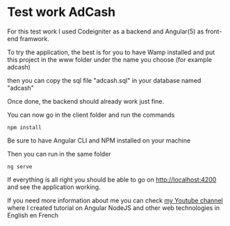 # Test work AdCash

For this test work I used Codeigniter as a backend and Angular(5) as front-end framwork.

To try the application, the best is for you to have Wamp installed and put this project in the www folder under the name you choose (for example adcash) 

then you can copy the sql file "adcash.sql" in your database named "adcash"

Once done, the backend should already work just fine.

You can now go in the client folder and run the commands

```
npm install
```

Be sure to have Angular CLI and NPM installed on your machine

Then you can run in the same folder

```
ng serve
```

If everything is all right you should be able to go on [http://localhost:4200](http://localhost:4200) and see the application working.

If you need more information about me you can check [my Youtube channel](https://www.youtube.com/channel/UC_CZg6Xlgcn7nMdRmIyGN7Q) where I created tutorial on Angular NodeJS and other web technologies in English en French
